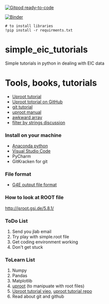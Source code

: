 [![Gitpod ready-to-code](https://img.shields.io/badge/Gitpod-ready--to--code-blue?logo=gitpod)](https://gitpod.io/#https://github.com/DraTeots/simple_eic_tutorials)

[![Binder](https://mybinder.org/badge_logo.svg)](https://mybinder.org/v2/gh/DraTeots/simple_eic_tutorials/master)

```
# to install libraries
!pip install -r requirments.txt
```

# simple_eic_tutorials
Simple tutorials in python in dealing with EIC data



# Tools, books, tutorials

- [Uproot tutorial](https://www.youtube.com/watch?v=FoxNS6nlbD0)
- [Uproot totorial on GitHub](https://github.com/jpivarski-talks/2020-04-08-eic-jlab)
- [git tutorial](https://git-scm.com/docs/user-manual)
- [uproot manual](https://uproot.readthedocs.io/en/latest/)
- [awkward array](https://awkward-array.readthedocs.io/en/latest/)
- [filter by strings discussion](https://github.com/scikit-hep/uproot4/discussions/230)

### Install on your machine

- [Anaconda python](https://www.anaconda.com/products/individual)
- [Visual Studio Code](https://code.visualstudio.com/)
- PyCharm
- GitKracken for git

### File format

- [G4E output file format](https://escalate.readthedocs.io/projects/g4e/en/latest/output.html)

### How to look at ROOT file

http://jsroot.gsi.de/5.8.1/


### ToDo List

1. Send you jlab email 
2. Try play with simple.root file
3. Get coding environment working
5. Don't get stuck


### ToLearn List

1. Numpy
2. Pandas
3. Matplotlib
3. [uproot](https://github.com/scikit-hep/uproot) (to manipuate with root files)
4. [Uproot tutorial vieo](https://www.youtube.com/watch?v=FoxNS6nlbD0), [uproot tutorial repo](https://github.com/jpivarski-talks/2020-04-08-eic-jlab)
4. Read about git and github

